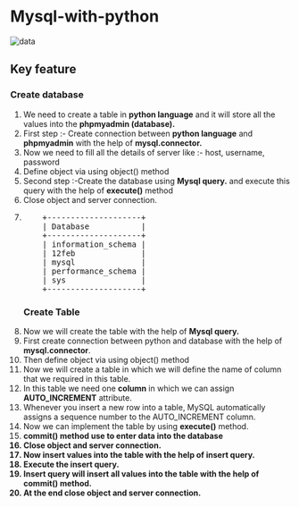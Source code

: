 # Mysql-with-python  
![data](https://user-images.githubusercontent.com/47202519/52996907-f5563980-3444-11e9-815e-bea5b05f3079.jpg)
## Key feature
### Create database
<ol>
<li>We need to create a table in <strong>python language</strong> and it will store all the values into the <strong>phpmyadmin (database).</strong></li>
<li>First step :- Create connection between <strong>python language</strong> and <strong>phpmyadmin</strong> with the help of <strong>mysql.connector.</strong></li>
<li>Now we need to fill all the details of server like :- host, username, password</li>
<li>Define object via using object() method</li>  
<li>Second step :-Create the database using <strong>Mysql query.</strong> and execute this query with the help of <strong>execute()</strong> method </li>
<li>Close object and server connection.</li>
<li> <pre>    +--------------------+
    | Database           |
    +--------------------+
    | information_schema |
    | 12feb              |
    | mysql              |
    | performance_schema |
    | sys                |
    +--------------------+  </pre></li>

  
### Create Table 
<li>Now we will create the table with the help of <strong>Mysql query.</strong></li>
<li>First create connection between python and database with the help of <strong>mysql.connector</strong>. </li>
<li>Then define object via using object() method</li> 
<li>Now we will create a table in which we will define the name of column that we required in this table. </li>
<li>In this table we need one <strong>column</strong> in which we can assign <strong>AUTO_INCREMENT</strong> attribute.</li>
<li>Whenever you insert a new row into a table, MySQL automatically assigns a sequence number to the AUTO_INCREMENT column.</li>
<li>Now we can implement the table by using <strong>execute()</strong> method.</li>
<li><strong>commit()<strong> method use to enter data into the database</li>
<li>Close object and server connection.</li>
<li>Now insert values into the table with the help of <strong>insert query.</strong></li>
<li>Execute the insert query. </li>
<li>Insert query will insert all values into the table with the help of commit() method.</li>
<li>At the end close object and server connection.</li>
</ol>
